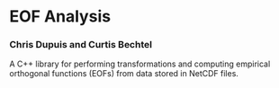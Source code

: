 
# EOF Analysis

### Chris Dupuis and Curtis Bechtel

A C++ library for performing transformations and computing empirical orthogonal
functions (EOFs) from data stored in NetCDF files.


